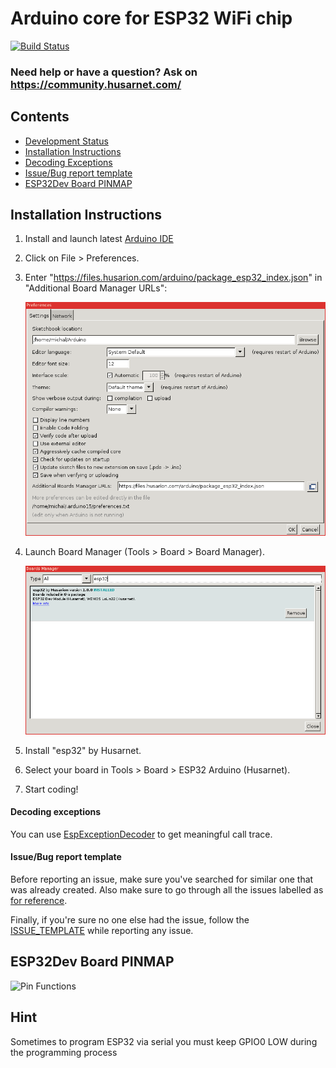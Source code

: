 # Arduino core for ESP32 WiFi chip

[![Build Status](https://travis-ci.org/espressif/arduino-esp32.svg?branch=master)](https://travis-ci.org/espressif/arduino-esp32)

### Need help or have a question? Ask on https://community.husarnet.com/

## Contents
- [Development Status](#development-status)
- [Installation Instructions](#installation-instructions)
- [Decoding Exceptions](#decoding-exceptions)
- [Issue/Bug report template](#issuebug-report-template)
- [ESP32Dev Board PINMAP](#esp32dev-board-pinmap)

## Installation Instructions

1. Install and launch latest [Arduino IDE](https://www.arduino.cc)

2. Click on File > Preferences.

3. Enter "https://files.husarion.com/arduino/package_esp32_index.json" in "Additional Board Manager URLs":

   ![screenshot](docs/arduino-ide/install/1.png)

4. Launch Board Manager (Tools > Board > Board Manager).

   ![screenshot](docs/arduino-ide/install/2.png)

5. Install "esp32" by Husarnet.

6. Select your board in Tools > Board > ESP32 Arduino (Husarnet).

7. Start coding!

#### Decoding exceptions

You can use [EspExceptionDecoder](https://github.com/me-no-dev/EspExceptionDecoder) to get meaningful call trace.

#### Issue/Bug report template
Before reporting an issue, make sure you've searched for similar one that was already created. Also make sure to go through all the issues labelled as [for reference](https://github.com/espressif/arduino-esp32/issues?utf8=%E2%9C%93&q=is%3Aissue%20label%3A%22for%20reference%22%20).

Finally, if you're sure no one else had the issue, follow the [ISSUE_TEMPLATE](docs/ISSUE_TEMPLATE.md) while reporting any issue.


## ESP32Dev Board PINMAP

![Pin Functions](docs/esp32_pinmap.png)

## Hint

Sometimes to program ESP32 via serial you must keep GPIO0 LOW during the programming process
